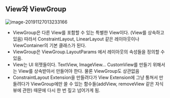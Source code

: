 ## View와 ViewGroup

![image-20191127013233166](/Users/daniel/Documents/TIL/TIL/Android/image-20191127013233166.png)

- ViewGroup은 다른 View를 포함할 수 있는 특별한 View이다. (View를 상속하고 있음) 따라서 ConstraintLayout, LinearLayout 같은 레이아웃이나 ViewContainer의 기본 클래스가 된다. 
- ViewGroup은 ViewGroup.LayoutParams 에서 레이아웃의 속성들을 정의할 수 있음.
- View는 UI 위젯들이다. TextView, ImageView… CustomView를 만들기 위해서는 View를 상속받아서 만들어야 한다. 물론 ViewGroup도 상관없음
- ConstraintLayout Extension을 만들려다가 View Extension에 그냥 퉁쳐서 만들려다가 ViewGroup에만 쓸 수 있는 함수들(addView, removeView 같은 자식 뷰에 관한) 때문에 다시 한 번 짚고 넘어가게 됨.